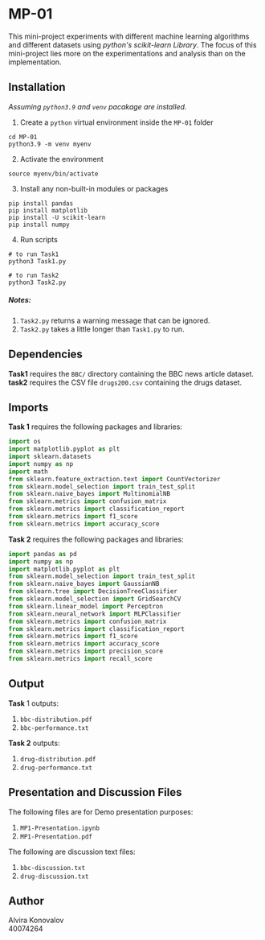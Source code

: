 # MP-01
This mini-project experiments with different machine learning algorithms and different datasets using <i>python's scikit-learn Library</i>.
The focus of this mini-project lies more on the experimentations and analysis than on the implementation.

## Installation
*Assuming `python3.9` and `venv` pacakage are installed.* <br>
1. Create a `python` virtual environment inside the `MP-01` folder <br>
```shell
cd MP-01
python3.9 -m venv myenv
```
2. Activate the environment <br>
```shell
source myenv/bin/activate
```
3. Install any non-built-in modules or packages<br>
```shell
pip install pandas
pip install matplotlib
pip install -U scikit-learn
pip install numpy
```
4. Run scripts<br>
```shell
# to run Task1
python3 Task1.py
```
```shell
# to run Task2
python3 Task2.py
```
##### Notes: 
1. `Task2.py` returns a warning message that can be ignored.
2. `Task2.py` takes a little longer than `Task1.py` to run.
## Dependencies
<b>Task1</b> requires the `BBC/` directory containing the BBC news article dataset.<br>
<b>task2</b> requires the CSV file `drugs200.csv` containing the drugs dataset.
## Imports
<b>Task 1</b> requires the following packages and libraries:
```python
import os
import matplotlib.pyplot as plt
import sklearn.datasets
import numpy as np
import math
from sklearn.feature_extraction.text import CountVectorizer
from sklearn.model_selection import train_test_split
from sklearn.naive_bayes import MultinomialNB
from sklearn.metrics import confusion_matrix
from sklearn.metrics import classification_report
from sklearn.metrics import f1_score
from sklearn.metrics import accuracy_score
```
<b>Task 2</b> requires the following packages and libraries:
```python
import pandas as pd
import numpy as np
import matplotlib.pyplot as plt
from sklearn.model_selection import train_test_split
from sklearn.naive_bayes import GaussianNB
from sklearn.tree import DecisionTreeClassifier
from sklearn.model_selection import GridSearchCV
from sklearn.linear_model import Perceptron
from sklearn.neural_network import MLPClassifier
from sklearn.metrics import confusion_matrix
from sklearn.metrics import classification_report
from sklearn.metrics import f1_score
from sklearn.metrics import accuracy_score
from sklearn.metrics import precision_score
from sklearn.metrics import recall_score
```
## Output
<b>Task</b> 1 outputs:
1. `bbc-distribution.pdf`
2. `bbc-performance.txt`

<b>Task 2</b> outputs:
1. `drug-distribution.pdf`
2. `drug-performance.txt`

## Presentation and Discussion Files
The following files are for Demo presentation purposes:
1. `MP1-Presentation.ipynb`
2. `MP1-Presentation.pdf`<br>

The following are discussion text files:
1. `bbc-discussion.txt`
2. `drug-discussion.txt`
## Author
Alvira Konovalov<br>
40074264
